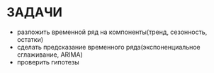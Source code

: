 # ЗАДАЧИ
* разложить временной ряд на компоненты(тренд, сезонность, остатки)
* сделать предсказание временного ряда(экспоненциальное сглаживание, ARIMA)
* проверить гипотезы 
